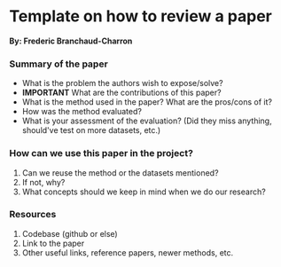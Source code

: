 # Template on how to review a paper
**By: Frederic Branchaud-Charron**

### Summary of the paper

* What is the problem the authors wish to expose/solve?
* **IMPORTANT** What are the contributions of this paper?
* What is the method used in the paper? What are the pros/cons of it?
* How was the method evaluated?
* What is your assessment of the evaluation? (Did they miss anything, should've test on more datasets, etc.)

### How can we use this paper in the project?
1. Can we reuse the method or the datasets mentioned?
2. If not, why?
3. What concepts should we keep in mind when we do our research?


### Resources
1. Codebase (github or else)
2. Link to the paper
3. Other useful links, reference papers, newer methods, etc.
